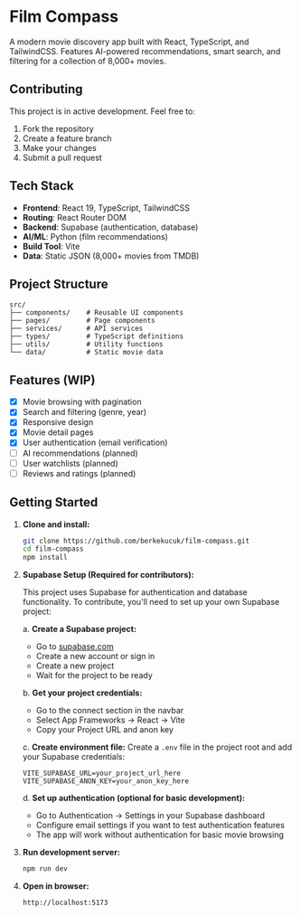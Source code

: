 # Film Compass

A modern movie discovery app built with React, TypeScript, and TailwindCSS. Features AI-powered recommendations, smart search, and filtering for a collection of 8,000+ movies.

## Contributing

This project is in active development. Feel free to:

1. Fork the repository
2. Create a feature branch
3. Make your changes
4. Submit a pull request

## Tech Stack

- **Frontend**: React 19, TypeScript, TailwindCSS
- **Routing**: React Router DOM
- **Backend**: Supabase (authentication, database)
- **AI/ML**: Python (film recommendations)
- **Build Tool**: Vite
- **Data**: Static JSON (8,000+ movies from TMDB)

## Project Structure

```
src/
├── components/    # Reusable UI components
├── pages/         # Page components
├── services/      # API services
├── types/         # TypeScript definitions
├── utils/         # Utility functions
└── data/          # Static movie data
```

## Features (WIP)

- [x] Movie browsing with pagination
- [x] Search and filtering (genre, year)
- [x] Responsive design
- [x] Movie detail pages
- [x] User authentication (email verification)
- [ ] AI recommendations (planned)
- [ ] User watchlists (planned)
- [ ] Reviews and ratings (planned)

## Getting Started

1. **Clone and install:**

   ```bash
   git clone https://github.com/berkekucuk/film-compass.git
   cd film-compass
   npm install
   ```

2. **Supabase Setup (Required for contributors):**

   This project uses Supabase for authentication and database functionality. To contribute, you'll need to set up your own Supabase project:

   a. **Create a Supabase project:**

   - Go to [supabase.com](https://supabase.com)
   - Create a new account or sign in
   - Create a new project
   - Wait for the project to be ready

   b. **Get your project credentials:**

   - Go to the connect section in the navbar
   - Select App Frameworks → React → Vite
   - Copy your Project URL and anon key

   c. **Create environment file:**
   Create a `.env` file in the project root and add your Supabase credentials:

   ```
   VITE_SUPABASE_URL=your_project_url_here
   VITE_SUPABASE_ANON_KEY=your_anon_key_here
   ```

   d. **Set up authentication (optional for basic development):**

   - Go to Authentication → Settings in your Supabase dashboard
   - Configure email settings if you want to test authentication features
   - The app will work without authentication for basic movie browsing

3. **Run development server:**

   ```bash
   npm run dev
   ```

4. **Open in browser:**
   ```
   http://localhost:5173
   ```
